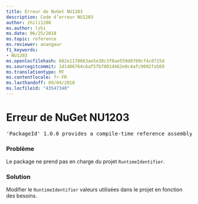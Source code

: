 ```yaml
---
title: Erreur de NuGet NU1203
description: Code d’erreur NU1203
author: zhili1208
ms.author: lzhi
ms.date: 06/25/2018
ms.topic: reference
ms.reviewer: anangaur
f1_keywords:
- NU1203
ms.openlocfilehash: 682e1178663ae5e38c3f0ae559d0789cf4c0715d
ms.sourcegitcommit: 1d1406764c6af5fb7801d462e0c4afc9092fa569
ms.translationtype: MT
ms.contentlocale: fr-FR
ms.lasthandoff: 09/04/2018
ms.locfileid: "43547340"
---
```

# <a name="nuget-error-nu1203"></a>Erreur de NuGet NU1203

<pre>'PackageId' 1.0.0 provides a compile-time reference assembly for 'Foo.dll' on 'TargetFramework', but there is no compatible run-time assembly.</pre>

### <a name="issue"></a>Problème
Le package ne prend pas en charge du projet `RuntimeIdentifier`. 

### <a name="solution"></a>Solution
Modifier le `RuntimeIdentifier` valeurs utilisées dans le projet en fonction des besoins.